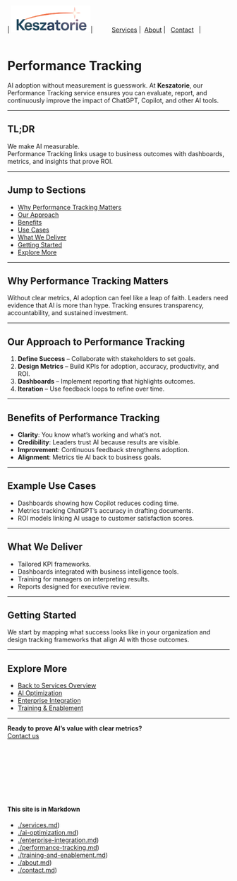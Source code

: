 | [<img src="Keszatorie_logo.png" alt="Keszatorie Logo" height="60">](https://keszatorie.com/)| &nbsp;&nbsp;&nbsp;&nbsp;&nbsp;&nbsp;&nbsp;&nbsp;&nbsp;&nbsp;[Services](/services/) |&nbsp;&nbsp;[About](../about.md) |&nbsp;&nbsp; [Contact](../contact.md) &nbsp;&nbsp;|
<br><br>
# Performance Tracking

AI adoption without measurement is guesswork. At **Keszatorie**, our Performance Tracking service ensures you can evaluate, report, and continuously improve the impact of ChatGPT, Copilot, and other AI tools.

---

## TL;DR
We make AI measurable.  
Performance Tracking links usage to business outcomes with dashboards, metrics, and insights that prove ROI.

---

## Jump to Sections
- [Why Performance Tracking Matters](#why-performance-tracking-matters)  
- [Our Approach](#our-approach-to-performance-tracking)  
- [Benefits](#benefits-of-performance-tracking)  
- [Use Cases](#example-use-cases)  
- [What We Deliver](#what-we-deliver)  
- [Getting Started](#getting-started)  
- [Explore More](#explore-more)  

---

## Why Performance Tracking Matters
Without clear metrics, AI adoption can feel like a leap of faith. Leaders need evidence that AI is more than hype. Tracking ensures transparency, accountability, and sustained investment.

---

## Our Approach to Performance Tracking
1. **Define Success** – Collaborate with stakeholders to set goals.  
2. **Design Metrics** – Build KPIs for adoption, accuracy, productivity, and ROI.  
3. **Dashboards** – Implement reporting that highlights outcomes.  
4. **Iteration** – Use feedback loops to refine over time.

---

## Benefits of Performance Tracking
- **Clarity**: You know what’s working and what’s not.  
- **Credibility**: Leaders trust AI because results are visible.  
- **Improvement**: Continuous feedback strengthens adoption.  
- **Alignment**: Metrics tie AI back to business goals.  

---

## Example Use Cases
- Dashboards showing how Copilot reduces coding time.  
- Metrics tracking ChatGPT’s accuracy in drafting documents.  
- ROI models linking AI usage to customer satisfaction scores.  

---

## What We Deliver
- Tailored KPI frameworks.  
- Dashboards integrated with business intelligence tools.  
- Training for managers on interpreting results.  
- Reports designed for executive review.  

---

## Getting Started
We start by mapping what success looks like in your organization and design tracking frameworks that align AI with those outcomes.

---

## Explore More
- [Back to Services Overview](../)  
- [AI Optimization](./ai-optimization.md)  
- [Enterprise Integration](./enterprise-integration.md)  
- [Training & Enablement](./training-and-enablement.md)  

---

**Ready to prove AI’s value with clear metrics?**  
[Contact us](../contact.md)


<br><br><br><br>
---
#### This site is in Markdown
- [./services.md](https://keszatorie.com/services/index.md))
- [./ai-optimization.md](https://keszatorie.com/services/ai-optimization.md))
- [./enterprise-integration.md](https://keszatorie.com/services/enterprise-integration.md))
- [./performance-tracking.md](https://keszatorie.com/services/performance-tracking.md))
- [./training-and-enablement.md](https://keszatorie.com/services/training-and-enablement.md))
- [./about.md](https://keszatorie.com/about.md))  
- [./contact.md](https://keszatorie.com/contact.md))  
